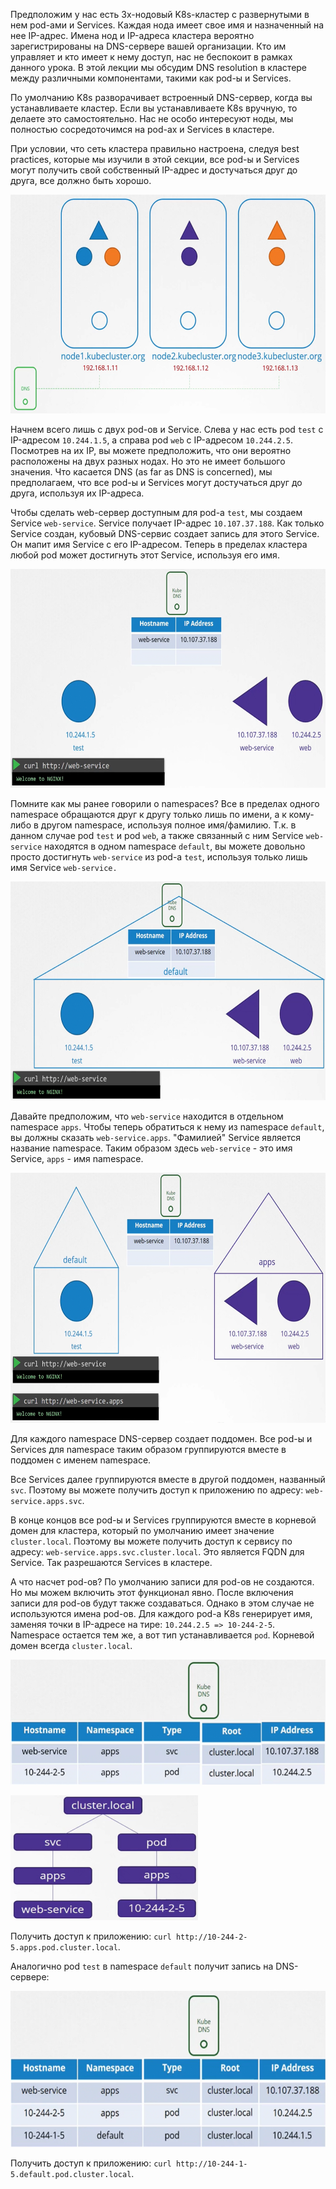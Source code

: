 Предположим у нас есть 3х-нодовый K8s-кластер с развернутыми в нем pod-ами и Services. Каждая нода имеет свое имя и назначенный на нее IP-адрес. Имена нод и IP-адреса кластера вероятно зарегистрированы на DNS-сервере вашей организации. Кто им управляет и кто имеет к нему доступ, нас не беспокоит в рамках данного урока. В этой лекции мы обсудим DNS resolution в кластере между различными компонентами, такими как pod-ы и Services.

По умолчанию K8s разворачивает встроенный DNS-сервер, когда вы устанавливаете кластер. Если вы устанавливаете K8s вручную, то делаете это самостоятельно. Нас не особо интересуют ноды, мы полностью сосредоточимся на pod-ах и Services в кластере.

При условии, что сеть кластера правильно настроена, следуя best practices, которые мы изучили в этой секции, все pod-ы и Services могут получить свой собственный IP-адрес и достучаться друг до друга, все должно быть хорошо.

<img src="image.png" width="600" height="350"><br>

Начнем всего лишь с двух pod-ов и Service. Слева у нас есть pod `test` с IP-адресом `10.244.1.5`, а справа pod `web` с IP-адресом `10.244.2.5`. Посмотрев на их IP, вы можете предположить, что они вероятно расположены на двух разных нодах. Но это не имеет большого значения. Что касается DNS (as far as DNS is concerned), мы предполагаем, что все pod-ы и Services могут достучаться друг до друга, используя их IP-адреса.

Чтобы сделать web-сервер доступным для pod-а `test`, мы создаем Service `web-service`. Service получает IP-адрес `10.107.37.188`. Как только Service создан, кубовый DNS-сервис создает запись для этого Service. Он мапит имя Service с его IP-адресом. Теперь в пределах кластера любой pod может достигнуть этот Service, используя его имя.

<img src="image-1.png" width="600" height="350"><br>

Помните как мы ранее говорили о namespaces? Все в пределах одного namespace обращаются друг к другу только лишь по имени, а к кому-либо в другом namespace, используя полное имя/фамилию. Т.к. в данном случае pod `test` и pod `web`, а также связанный с ним Service `web-service` находятся в одном namespace `default`, вы можете довольно просто достигнуть `web-service` из pod-а `test`, используя только лишь имя Service `web-service.`

<img src="image-2.png" width="600" height="350"><br>

Давайте предположим, что `web-service` находится в отдельном namespace `apps`. Чтобы теперь обратиться к нему из namespace `default`, вы должны сказать `web-service.apps`. "Фамилией" Service является название namespace. Таким образом здесь `web-service` - это имя Service, `apps` - имя namespace.

<img src="image-3.png" width="700" height="400"><br>

Для каждого namespace DNS-сервер создает поддомен. Все pod-ы и Services для namespace таким образом группируются вместе в поддомен с именем namespace.

Все Services далее группируются вместе в другой поддомен, названный `svc`. Поэтому вы можете получить доступ к приложению по адресу: `web-service.apps.svc`.

В конце концов все pod-ы и Services группируются вместе в корневой домен для кластера, который по умолчанию имеет значение `cluster.local`. Поэтому вы можете получить доступ к сервису по адресу: `web-service.apps.svc.cluster.local`. Это является FQDN для Service. Так разрешаются Services в кластере.

А что насчет pod-ов? По умолчанию записи для pod-ов не создаются. Но мы можем включить этот функционал явно. После включения записи для pod-ов будут также создаваться. Однако в этом случае не используются имена pod-ов. Для каждого pod-а K8s генерирует имя, заменяя точки в IP-адресе на тире: `10.244.2.5 => 10-244-2-5`. Namespace остается тем же, а вот тип устанавливается `pod`. Корневой домен всегда `cluster.local`.

<img src="image-4.png" width="600" height="200"><br>

<img src="image-5.png" width="300" height="200"><br>

Получить доступ к приложению: `curl http://10-244-2-5.apps.pod.cluster.local`.

Аналогично pod `test` в namespace `default` получит запись на DNS-сервере:

<img src="image-6.png" width="600" height="250"><br>

Получить доступ к приложению: `curl http://10-244-1-5.default.pod.cluster.local`.

